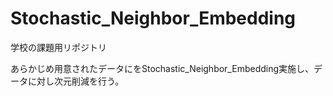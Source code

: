 # Stochastic_Neighbor_Embedding

学校の課題用リポジトリ

あらかじめ用意されたデータにをStochastic_Neighbor_Embedding実施し、データに対し次元削減を行う。